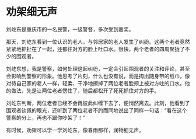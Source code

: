 # 劝架细无声

刘屹东是重庆市的一名民警，一级警督，多次受到嘉奖。 

那天，刘屹东看到一位认识的老人，与邻居家的老人发生了纠纷。这两个老者竟然紧紧地抓扯在了一起，还都往对方的脸上吐口水。很快，两个老者的四周聚拢了不少的围观者。 

刘屹东想，我是警察，如何处理这起纠纷，一定会引起围观者的关注和评论，甚至会影响到警察的形象。他思考了片刻，什么也没有说，而是掏出随身带的纸巾，像对待自己家的老人一样，轻柔、干净地擦掉了两位老者脸颊上被对方吐的口水。他的做法，先是让两位老者愣住了，随后都松开了死死抓住对方的手。 

刘屹东判断，两位老者已经不会再彼此纠缠下去了，便悄然离去。此刻，他看到了围观者钦佩的眼光，还听到了两位老者不约而同地说出了同样一句话：“看在这个警察的分上，再也不跟你吵架了！” 

有时候，劝架可以学一学刘屹东，像春雨那样，润物细无声。